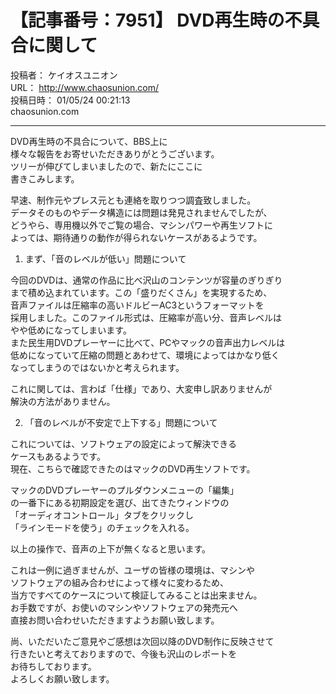 # 【記事番号：7951】 DVD再生時の不具合に関して

投稿者： ケイオスユニオン  
URL： http://www.chaosunion.com/  
投稿日時： 01/05/24 00:21:13  
chaosunion.com

---

DVD再生時の不具合について、BBS上に  
様々な報告をお寄せいただきありがとうございます。  
ツリーが伸びてしまいましたので、新たにここに  
書きこみします。  
  
早速、制作元やプレス元とも連絡を取りつつ調査致しました。  
データそのものやデータ構造には問題は発見されませんでしたが、  
どうやら、専用機以外でご覧の場合、マシンパワーや再生ソフトに  
よっては、期待通りの動作が得られないケースがあるようです。  
  
1. まず、「音のレベルが低い」問題について  
  
今回のDVDは、通常の作品に比べ沢山のコンテンツが容量のぎりぎり  
まで積め込まれています。この「盛りだくさん」を実現するため、  
音声ファイルは圧縮率の高いドルビーAC3というフォーマットを  
採用しました。このファイル形式は、圧縮率が高い分、音声レベルは  
やや低めになってしまいます。  
また民生用DVDプレーヤーに比べて、PCやマックの音声出力レベルは  
低めになっていて圧縮の問題とあわせて、環境によってはかなり低く  
なってしまうのではないかと考えられます。  
  
これに関しては、言わば「仕様」であり、大変申し訳ありませんが  
解決の方法がありません。  
  
  
2. 「音のレベルが不安定で上下する」問題について  
  
これについては、ソフトウェアの設定によって解決できる  
ケースもあるようです。  
現在、こちらで確認できたのはマックのDVD再生ソフトです。  
  
マックのDVDプレーヤーのプルダウンメニューの「編集」  
の一番下にある初期設定を選び、出てきたウィンドウの  
「オーディオコントロール」タブをクリックし  
「ラインモードを使う」のチェックを入れる。  
  
以上の操作で、音声の上下が無くなると思います。  
  
これは一例に過ぎませんが、ユーザの皆様の環境は、マシンや  
ソフトウェアの組み合わせによって様々に変わるため、  
当方ですべてのケースについて検証してみることは出来ません。  
お手数ですが、お使いのマシンやソフトウェアの発売元へ  
直接お問い合わせいただきますようお願い致します。  
  
尚、いただいたご意見やご感想は次回以降のDVD制作に反映させて  
行きたいと考えておりますので、今後も沢山のレポートを  
お待ちしております。  
よろしくお願い致します。